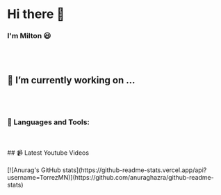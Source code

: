 # Hi there 👋
### I'm Milton 😃
<!--
**TorrezMN/TorrezMN** is a ✨ _special_ ✨ repository because its `README.md` (this file) appears on your GitHub profile.

Here are some ideas to get you started:

- 🌱 I’m currently learning ...
- 👯 I’m looking to collaborate on ...
- 🤔 I’m looking for help with ...
- 💬 Ask me about ...
- 📫 How to reach me: ...
- 😄 Pronouns: ...
- ⚡ Fun fact: ...
-->

<br />
<br />


## 🔨 I’m currently working on ...




<br />
<br />

### 🧰 Languages and Tools:

<br />
<br />
## 📹 Latest Youtube Videos
<!-- YOUTUBE:START -->
<!-- YOUTUBE:END -->

<br/>
<br/>
[![Anurag's GitHub stats](https://github-readme-stats.vercel.app/api?username=TorrezMN)](https://github.com/anuraghazra/github-readme-stats)